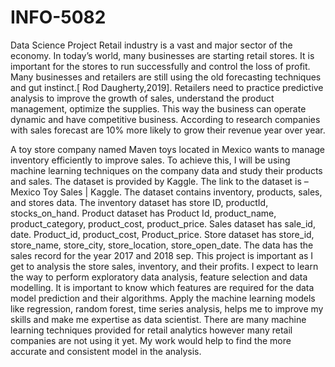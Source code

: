# INFO-5082
Data Science Project
Retail industry is a vast and major sector of the economy. In today’s world, many businesses are starting retail stores. It is important for the stores to run successfully and control the loss of profit. Many businesses and retailers are still using the old forecasting techniques and gut instinct.[ Rod Daugherty,2019]. Retailers need to practice predictive analysis to improve the growth of sales, understand the product management, optimize the supplies. This way the business can operate dynamic and have competitive business. According to research companies with sales forecast are 10% more likely to grow their revenue year over year.

A toy store company named Maven toys located in Mexico wants to manage inventory efficiently to improve sales. To achieve this, I will be using machine learning techniques on the company data and study their products and sales. The dataset is provided by Kaggle. The link to the dataset is – Mexico Toy Sales | Kaggle. The dataset contains inventory, products, sales, and stores data. The inventory dataset has store ID, productId, stocks_on_hand. Product dataset has Product Id, product_name, product_category, product_cost, product_price. Sales dataset has sale_id, date. Product_id, product_cost, Product_price. Store dataset has store_id, store_name, store_city, store_location, store_open_date. The data has the sales record for the year 2017 and 2018 sep. This project is important as I get to analysis the store sales, inventory, and their profits. I expect to learn the way to perform exploratory data analysis, feature selection and data modelling. It is important to know which features are required for the data model prediction and their algorithms. Apply the machine learning models like regression, random forest, time series analysis, helps me to improve my skills and make me expertise as data scientist. There are many machine learning techniques provided for retail analytics however many retail companies are not using it yet. My work would help to find the more accurate and consistent model in the analysis.
